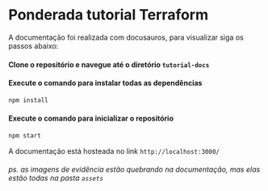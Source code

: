 # Ponderada tutorial Terraform

A documentação foi realizada com docusauros, para visualizar siga os passos abaixo:

#### Clone o repositório e navegue até o diretório ```tutorial-docs```

#### Execute o comando para instalar todas as dependências 
```sh
npm install
```

#### Execute o comando para inicializar o repositório
```sh
npm start
```

A documentação está hosteada no link ```http://localhost:3000/```


###### ps. as imagens de evidência estão quebrando na documentação, mas elas estão todas na pasta ```assets```
